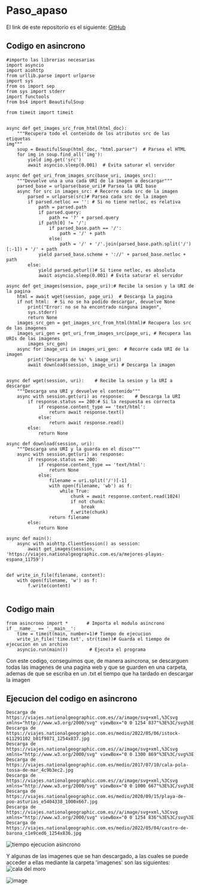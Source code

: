 # Paso_apaso

El link de este repositorio es el siguiente: [GitHub](https://github.com/joseluis031/Paso_apaso.git)


## Codigo en asincrono

```
#importo las librerias necesarias
import asyncio 
import aiohttp
from urllib.parse import urlparse
import sys
from os import sep
from sys import stderr
import functools
from bs4 import BeautifulSoup

from timeit import timeit


async def get_images_src_from_html(html_doc):      
    """Recupera todo el contenido de los atributos src de las etiquetas 
img"""   
    soup = BeautifulSoup(html_doc, "html.parser")  # Parsea el HTML    
    for img in soup.find_all('img'):    
        yield img.get('src')    
        await asyncio.sleep(0.001)  # Evita saturar el servidor

async def get_uri_from_images_src(base_uri, images_src): 
    """Devuelve una a una cada URI de la imagen a descargar"""    
    parsed_base = urlparse(base_uri)# Parsea la URI base
    async for src in images_src: # Recorre cada src de la imagen
        parsed = urlparse(src)# Parsea cada src de la imagen
        if parsed.netloc == '': # Si no tiene netloc, es relativa
            path = parsed.path    
            if parsed.query:    
                path += '?' + parsed.query    
            if path[0] != '/':    
                if parsed_base.path == '/':    
                    path = '/' + path    
                else:    
                    path = '/' + '/'.join(parsed_base.path.split('/')   [:-1]) + '/' + path    
            yield parsed_base.scheme + '://' + parsed_base.netloc + path  
        else:    
            yield parsed.geturl()# Si tiene netloc, es absoluta   
            await asyncio.sleep(0.001) # Evita saturar el servidor
            
async def get_images(session, page_uri):# Recibe la sesion y la URI de la pagina  
    html = await wget(session, page_uri)  # Descarga la pagina
    if not html:  # Si no se ha podido descargar, devuelve None
        print("Error: no se ha encontrado ninguna imagen", 
        sys.stderr)  
        return None  
    images_src_gen = get_images_src_from_html(html)# Recupera los src de las imagenes  
    images_uri_gen = get_uri_from_images_src(page_uri, # Recupera las URIs de las imagenes
        images_src_gen)  
    async for image_uri in images_uri_gen:  # Recorre cada URI de la imagen
        print('Descarga de %s' % image_uri)  
        await download(session, image_uri) # Descarga la imagen


async def wget(session, uri):    # Recibe la sesion y la URI a descargar
    """Descarga una URI y devuelve el contenido"""    
    async with session.get(uri) as response:    # Descarga la URI
        if response.status == 200:# Si la respuesta es correcta
            if response.content_type == 'text/html':   
                return await response.text() 
            else:    
                return await response.read()   
        else:    
            return None
        
async def download(session, uri):    
    """Descarga una URI y la guarda en el disco"""    
    async with session.get(uri) as response:    
        if response.status == 200:    
            if response.content_type == 'text/html':    
                return None    
            else:    
                filename = uri.split('/')[-1]    
                with open(filename, 'wb') as f:    
                    while True:    
                        chunk = await response.content.read(1024)    
                        if not chunk:    
                            break    
                        f.write(chunk)    
                return filename    
        else:    
            return None
            
async def main():
    async with aiohttp.ClientSession() as session:    
        await get_images(session, 'https://viajes.nationalgeographic.com.es/a/mejores-playas-espana_11759')
    
    
def write_in_file(filename, content):
    with open(filename, 'w') as f:
        f.write(content)
    
```

## Codigo main

```
from asincrono import *       # Importa el modulo asincrono
if __name__ == '__main__':
    time = timeit(main, number=1)# Tiempo de ejecucion
    write_in_file('time.txt', str(time))# Guarda el tiempo de ejecucion en un archivo
    asyncio.run(main())        # Ejecuta el programa
```
Con este codigo, conseguimos que, de manera asincrona, se descarguen todas las
imagenes de una pagina web y que se guarden en una carpeta, ademas de que se escriba
en un .txt el tiempo que ha tardado en descargar la imagen


## Ejecucion del codigo en asincrono

```
Descarga de https://viajes.nationalgeographic.com.es//a/image/svg+xml,%3Csvg xmlns="http://www.w3.org/2000/svg" viewBox="0 0 1254 837"%3E%3C/svg%3E
Descarga de https://viajes.nationalgeographic.com.es/medio/2022/05/06/istock-611291102_b81f9871_1254x837.jpg
Descarga de https://viajes.nationalgeographic.com.es//a/image/svg+xml,%3Csvg xmlns="http://www.w3.org/2000/svg" viewBox="0 0 1300 869"%3E%3C/svg%3E
Descarga de https://viajes.nationalgeographic.com.es/medio/2017/07/10/cala-pola-tossa-de-mar_4c9b3ec2.jpg
Descarga de https://viajes.nationalgeographic.com.es//a/image/svg+xml,%3Csvg xmlns="http://www.w3.org/2000/svg" viewBox="0 0 1000 667"%3E%3C/svg%3E
Descarga de https://viajes.nationalgeographic.com.es/medio/2020/09/15/playa-de-poo-asturias_e5404338_1000x667.jpg
Descarga de https://viajes.nationalgeographic.com.es//a/image/svg+xml,%3Csvg xmlns="http://www.w3.org/2000/svg" viewBox="0 0 1254 836"%3E%3C/svg%3E
Descarga de https://viajes.nationalgeographic.com.es/medio/2022/05/04/castro-de-barona_c1e9ced6_1254x836.jpg
```

![tiempo ejecucion asincrono](https://user-images.githubusercontent.com/91721888/230768517-13792021-cf1a-4b41-afff-e09fb09dea6e.png)

Y algunas de las imagenes que se han descargado, a las cuales se puede acceder a ellas mediante 
la carpeta 'imagenes' son las siguientes:
![cala del moro](https://user-images.githubusercontent.com/91721888/230768657-7dea928d-e5f1-4f61-b8cc-e63005ae1e15.png)

![image](https://user-images.githubusercontent.com/91721888/230768726-bd02c7bb-040a-4395-a7b9-80752139095c.png)


